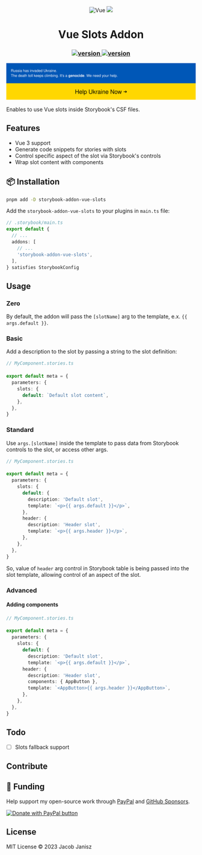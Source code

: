 <p align="center" style="margin: 4rem">
  <p align="center">
      <img src="https://api.iconify.design/logos/vue.svg" alt="Vue" height="32" />  
      <img src="https://api.iconify.design/logos/storybook-icon.svg" height="32" />
  </p>
  <h1 align="center">Vue Slots Addon</h1>

  <h3 align="center">
    <a href="https://www.npmjs.com/package/storybook-addon-vue-slots">
      <img src="https://img.shields.io/npm/v/storybook-addon-vue-slots?style=flat-square" alt="version" />
    </a>
    <a href="https://github.com/vshymanskyy/StandWithUkraine/blob/main/docs/README.md">
      <img src="https://raw.githubusercontent.com/JoJk0/StandWithUkraine/patch-1/badges/StandWithUkraineFlat.svg" alt="version" />
    </a>    
  </h3>
</p>

[![Stand With Ukraine](https://raw.githubusercontent.com/vshymanskyy/StandWithUkraine/main/banner2-direct.svg)](https://vshymanskyy.github.io/StandWithUkraine/)

Enables to use Vue slots inside Storybook's CSF files.

## Features

- Vue 3 support
- Generate code snippets for stories with slots
- Control specific aspect of the slot via Storybook's controls
- Wrap slot content with components

## 📦 Installation

```sh
pnpm add -D storybook-addon-vue-slots
```

Add the `storybook-addon-vue-slots` to your plugins in `main.ts` file:

```ts
// .storybook/main.ts
export default {
  // ...
  addons: [
    // ...
    'storybook-addon-vue-slots',
  ],
} satisfies StorybookConfig
```

## Usage

### Zero

By default, the addon will pass the `[slotName]` arg to the template, e.x. `{{ args.default }}`.

### Basic

Add a description to the slot by passing a string to the slot definition:

```ts
// MyComponent.stories.ts

export default meta = {
  parameters: {
    slots: {
      default: `Default slot content`,
    },
  },
}
```

### Standard

Use `args.[slotName]` inside the template to pass data from Storybook controls to the slot, or access other args.

```ts
// MyComponent.stories.ts

export default meta = {
  parameters: {
    slots: {
      default: {
        description: 'Default slot',
        template: `<p>{{ args.default }}</p>`,
      },
      header: {
        description: 'Header slot',
        template: `<p>{{ args.header }}</p>`,
      },
    },
  },
}
```

So, value of `header` arg control in Storybook table is being passed into the slot template, allowing control of an aspect of the slot.

### Advanced

#### Adding components

```ts
// MyComponent.stories.ts

export default meta = {
  parameters: {
    slots: {
      default: {
        description: 'Default slot',
        template: `<p>{{ args.default }}</p>`,
      header: {
        description: 'Header slot',
        components: { AppButton },
        template: `<AppButton>{{ args.header }}</AppButton>`,
      },
    },
  },
}
```

## Todo

- [ ] Slots fallback support

## Contribute

## 💖 Funding

Help support my open-source work through [PayPal](https://paypal.com) and [GitHub Sponsors](https://github.com/sponsors/JoJk0?o=esb).

<a href="https://www.paypal.com/donate/?hosted_button_id=MVYGX9EHYRN9W"><img src="https://pics.paypal.com/00/s/YTRmYmIzYjgtNDA5My00YzY5LWJmN2QtNmMyNTU2ZGUwOTYw/file.PNG" border="0" height="35" name="submit" title="PayPal - The safer, easier way to pay online!" alt="Donate with PayPal button" /></a>

## License
MIT License © 2023 Jacob Janisz